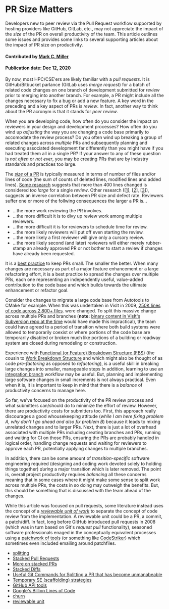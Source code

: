 # PR Size Matters

<!-- deck text start -->
Developers new to peer review via the Pull Request workflow supported by
hosting providers like GitHub, GitLab, etc., may not appreciate the
impact of the *size* of the PR on overall productivity of the team.
This article outlines some issues and provides some links to several
supporting articles about the impact of PR size on productivity.
<!-- deck text end --> 

#### Contributed by [Mark C. Miller](http://github.com/markcmiller86 "Mark C. Miller")
#### Publication date: Dec 12, 2020

By now, most HPC/CSE'ers are likely familiar with a *pull requests*. It is
GitHub/Bitbucket parlance (GitLab uses *merge request*) for a batch of related
code changes on one branch of development submitted for *review* prior to
merging into another branch. For example, a PR might include all the changes
necessary to fix a bug or add a new feature. A key word in the preceding and
a key aspect of PRs is *review*. In fact, another way to think about the
PR acronym is that it stands for *peer review*.

When you are developing code, how often do you consider the impact on reviewers
in your design and development processes? How often do you wind up *adjusting* the
way you are changing a code base primarily to accomodate the review process? Do
you often wind up breaking a group of related changes across *multiple* PRs and
subsequently planning and executing associated development far differently than
you might have if you had treated them all in a single PR? If your answer to any
of these question is *not often* or *not ever*, you may be creating PRs that are
by industry standards and practices too large.

The
[*size* of a PR](https://sourcelevel.io/blog/5-metrics-engineering-managers-can-extract-from-pull-requests)
is typically measured in terms of number of files and/or lines of code (the sum of
counts of deleted lines, modified lines and added lines).
[Some research](https://smartbear.com/learn/code-review/best-practices-for-peer-code-review/)
suggests that more than 400 lines changed is considered *too large* for a single
*review*. Other research ([[1]], [[2]], [[3]]), suggests an inverse correlation between PR size
and defect rate. Reviewers suffer one or more of the follwing consequences the larger a
PR is...
* ...the more work reviewing the PR involves.
* ...the more difficult it is to divy up review work among multiple reviewers.
* ...the more difficult it is for reviewers to schedule time for review.
* ...the more likely reviewers will put off even starting the review.
* ...the more likely a first reviewer will give only a cursory review.
* ...the more likely second (and later) reviewers will either merely rubber-stamp an
already approved PR or not bother to start a review if changes have already been requested.

It is a [best practice](https://smartbear.com/learn/code-review/best-practices-for-peer-code-review/)
to keep PRs small. The smaller the better. When many changes
are necessary as part of a major feature enhancement or a large refactoring effort,
it is a best practice to spread the changes over multiple PRs, each one representing
an independently useful, value-added contribution to the code base and which builds
towards the ultimate enhancement or refactor goal.

Consider the changes to migrate a large code base from Autotools to CMake for example.
When this was undertaken in VisIt in 2009,
[250K lines of code across 2,800+ files](https://github.com/visit-dav/visit/commit/4c9f66cdbbd0d311e24023da441024cf85de936b).
were changed. To split this massive change across multiple PRs and branches (**note:**
[binary content in VisIt's Subversion repo at the time](https://bssw.io/blog_posts/continuous-technology-refreshment-an-introduction-using-recent-tech-refresh-experiences-on-visit) would have made this impractical),
the team could have agreed to a period of transition where both build systems
were allowed to temporarily coexist or where portions of the code base are temporarily
disabled or broken much like portions of a building or roadway system are closed during
remodeling or construction.

Experience with
[Functional (or Feature) Breakdown Structure (FBS)](https://www.syngenics.com/papers/2009JPC5344F_AIAA_DeHoff.pdf)
(the cousin to
[Work Breakdown Structure](https://en.wikipedia.org/wiki/Work_breakdown_structure) and
which might also be thought of as code *pre-factoring* as opposed to *refactoring*),
is a useful skill in breaking large changes into smaller, manageable steps In addition,
learning to use an
[integration branch](https://www.toptal.com/git/git-workflows-for-pros-a-good-git-guide#integration-branch) 
workflow may be useful.
But, planning and implementing large software changes in small increments is not
always practical. Even when it is, it is important to keep in mind that there is a
*balance* of productivity concerns to manage here.

So far, we've focused on the productivity of the PR review process and what submitters
can/should do to minimize the effort of review. However, there are productivity costs
for submitters too. First, this approach really discourages a good whousekeeping attitude
(*while I am here fixing problem A, why don't I go ahead and also fix problem B*) because
it leads to mixing unrelated changes and to larger PRs. Next, there is just a lot of
overhead associated with multiple PRs including creating branches
and PRs, running and waiting for CI on those PRs, ensuring the PRs are probably handled in
logical order, handling change requests and waiting for reviewers to approve each PR, potentially
applying changes to multiple branches.

In addition, there can be some amount
of *transition-specific* software engineering required (designing and coding work devoted
solely to holding things together) *during* a major transition which is later removed. The
point is, overall project productivity requires *balancing* all these concerns meaning that
in some cases where it might make some sense to split work across multiple PRs, the costs
in so doing may outweigh the benefits. But, this should be something that is discussed with
the team ahead of the changes.

While this article was focused on pull requests, some literature instead uses the concept of a 
[*reviewable unit of work*](https://insights.dice.com/2013/01/28/how-to-take-pain-out-of-code-reviews/)
to separate the concept of code review from the implementation. A reviewable unit could be a PR,
a commit, a patch/diff. In fact, long before GitHub introduced pull requests in 2008 (which was
in turn based on Git's *request pull* functionality), seasoned software professionals enaged in
the conceptually equivalent processes using a
[patchwork of tools](https://www.cmcrossroads.com/article/pros-and-cons-four-kinds-code-reviews)
(or something like [CodeStriker](http://codestriker.sourceforge.net))
which sometimes even included emailing around patchfiles.

* [splitting](https://www.thedroidsonroids.com/blog/splitting-pull-request)
* [Stacked Pull Requests](https://www.michaelagreiler.com/stacked-pull-requests/)
* [More on stacked PRs](https://divyanshu013.dev/blog/code-review-stacked-prs/)
* [Stacked Diffs](https://jg.gg/2018/09/29/stacked-diffs-versus-pull-requests/)
* [Useful Git Commands for Splitting a PR that has become unmanabeable](https://derwolfe.net/2016/01/23/splitting-up-pull-requests/)
* [Temporary SE (scaffolding) strategies](https://glennstovall.com/5-ways-to-carve-large-pull-requests-into-bite-sized-ones/)
* [GitHub API tools](https://github.com/marketplace/stacked-pull-requests)
* [Google's Billion Lines of Code](https://cacm.acm.org/magazines/2016/7/204032-why-google-stores-billions-of-lines-of-code-in-a-single-repository/fulltext)
* [churn](https://textexpander.com/blog/what-is-code-churn-and-how-to-reduce-it/)
* [reviewable unit](https://insights.dice.com/2013/01/28/how-to-take-pain-out-of-code-reviews/)

[1]: https://sback.it/publications/icse2018seip.pdf
[2]: https://www.microsoft.com/en-us/research/wp-content/uploads/2016/02/bosu2015useful.pdf
[3]: https://www.microsoft.com/en-us/research/wp-content/uploads/2015/05/PID3556473.pdf


